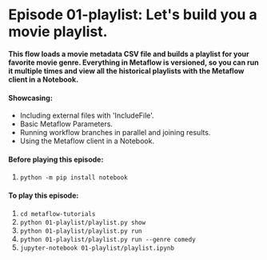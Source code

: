 # Episode 01-playlist: Let's build you a movie playlist.

**This flow loads a movie metadata CSV file and builds a playlist for your
favorite movie genre. Everything in Metaflow is versioned, so you can run it
multiple times and view all the historical playlists with the Metaflow client
in a Notebook.**

#### Showcasing:

- Including external files with 'IncludeFile'.
- Basic Metaflow Parameters.
- Running workflow branches in parallel and joining results.
- Using the Metaflow client in a Notebook.

#### Before playing this episode:

1. `python -m pip install notebook`

#### To play this episode:

1. `cd metaflow-tutorials`
2. `python 01-playlist/playlist.py show`
3. `python 01-playlist/playlist.py run`
4. `python 01-playlist/playlist.py run --genre comedy`
5. `jupyter-notebook 01-playlist/playlist.ipynb`
